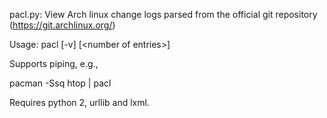 pacl.py: View Arch linux change logs parsed from the official git repository (https://git.archlinux.org/)

Usage: pacl [-v] [\<number of entries\>] <pkgname>

Supports piping, e.g.,

pacman -Ssq htop | pacl

Requires python 2, urllib and lxml.
